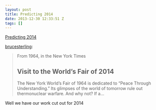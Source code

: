 ```yaml
---
layout: post
title: Predicting 2014
date: 2013-12-30 12:33:51 Z
tags: []
---
```

[Predicting 2014](http://futurescope.co/post/71628369557/predicting-2014)

[brucesterling](http://brucesterling.tumblr.com/post/71416001308/predicting-2014):

> From 1964, in the New York Times
> 
> Visit to the World’s Fair of 2014
> ---------------------------------
> 
> The New York World’s Fair of 1964 is dedicated to “Peace Through Understanding.” Its glimpses of the world of tomorrow rule out thermonuclear warfare. And why not? If a…

Well we have our work cut out for 2014
